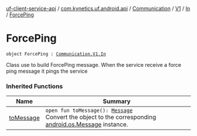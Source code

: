 [uf-client-service-api](../../../../index.md) / [com.kynetics.uf.android.api](../../../index.md) / [Communication](../../index.md) / [V1](../index.md) / [In](index.md) / [ForcePing](./-force-ping.md)

# ForcePing

`object ForcePing : `[`Communication.V1.In`](index.md)

Class use to build ForcePing message.
When the service receive a force ping message it pings the service

### Inherited Functions

| Name | Summary |
|---|---|
| [toMessage](to-message.md) | `open fun toMessage(): `[`Message`](https://developer.android.com/reference/android/os/Message.html)<br>Convert the object to the corresponding [android.os.Message](https://developer.android.com/reference/android/os/Message.html) instance. |
